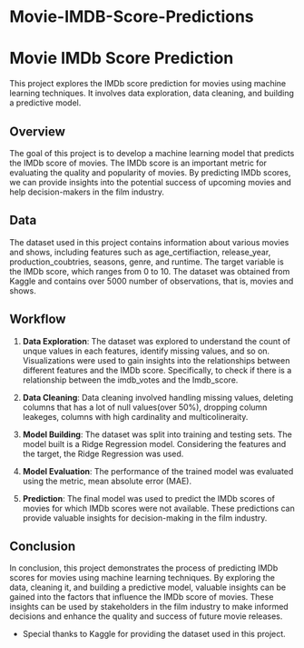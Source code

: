 # Movie-IMDB-Score-Predictions

# Movie IMDb Score Prediction

This project explores the IMDb score prediction for movies using machine learning techniques. It involves data exploration, data cleaning, and building a predictive model.

## Overview

The goal of this project is to develop a machine learning model that predicts the IMDb score of movies. The IMDb score is an important metric for evaluating the quality and popularity of movies. By predicting IMDb scores, we can provide insights into the potential success of upcoming movies and help decision-makers in the film industry.

## Data

The dataset used in this project contains information about various movies and shows, including features such as age_certifiaction, release_year, production_coubtries, seasons, genre, and runtime. The target variable is the IMDb score, which ranges from 0 to 10. The dataset was obtained from Kaggle and contains over 5000 number of observations, that is, movies and shows.

## Workflow

1. **Data Exploration**: The dataset was explored to understand the count of unque values in each features, identify missing values, and so on. Visualizations were used to gain insights into the relationships between different features and the IMDb score. Specifically, to check if there is a relationship between the imdb_votes and the Imdb_score. 

2. **Data Cleaning**: Data cleaning involved handling missing values, deleting columns that has a lot of  null values(over 50%), dropping column leakeges, columns with high cardinality and multicolineraity. 

3. **Model Building**:  The dataset was split into training and testing sets. The model built is a Ridge Regression model. Considering the features and the target, the Ridge Regression was used.

4. **Model Evaluation**: The performance of the trained model was evaluated using the metric, mean absolute error (MAE).

5. **Prediction**: The final model was used to predict the IMDb scores of movies for which IMDb scores were not available. These predictions can provide valuable insights for decision-making in the film industry. 


## Conclusion

In conclusion, this project demonstrates the process of predicting IMDb scores for movies using machine learning techniques. By exploring the data, cleaning it, and building a predictive model, valuable insights can be gained into the factors that influence the IMDb score of movies. These insights can be used by stakeholders in the film industry to make informed decisions and enhance the quality and success of future movie releases.


- Special thanks to Kaggle for providing the dataset used in this project.
